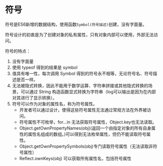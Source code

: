 # 符号

符号是ES6新增的数据结构，使用函数`Symbol(符号描述)`创建，没有字面量。

符号设计的初衷是为了创建对象的私有属性，只有对象内部可以使用，外部无法访问。

符号的特点：
1. 没有字面量
2. 使用 typeof 得到的结果是 symbol
3. 值具有唯一性，每次调用 Symbol 得到的符号永不相等，无论符号名、符号描述是否一样。
4. 无法被隐式转换，因此不能用于数学运算、字符串拼接或其他隐式转换的场景，可以通过 String 构造函数显式转换为字符串（log可以输出是因为在内部对其进行了显示转换）。
5. 符号可以作为对象的属性名，称为符号属性。
	- 开发者可以通过设计，使得这些符号属性无法通过常规方法在外界被访问。
	- 符号属性不可枚举，for...in 无法获取符号属性，Object.key也无法读取。
	- Object.getOwnPropertyNames(obj)(返回一个由指定对象的所有自身属性的属性名组成的数组。)可以得到无法枚举属性，但仍不能读取符号属性。
	- Object.getOwnPropertySymbols(obj)专门读取符号属性（无法读取非符号属性）
	- Reflect.ownKeys(obj) 可以获取所有属性名，包括符号属性